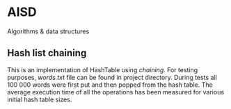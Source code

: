 # AISD
Algorithms &amp; data structures

## Hash list chaining
This is an implementation of HashTable using _chaining_. For testing purposes, _words.txt_ file can be found in project directory. During tests all 100 000 words were first put and then popped from the hash table. The average execution time of all the operations has been measured for various initial hash table sizes.  
